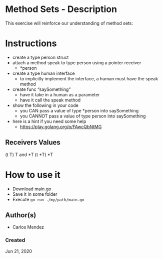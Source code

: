 #  Method Sets - Description

This exercise will reinforce our understanding of method sets:

# Instructions

* create a type person struct
* attach a method speak to type person using a pointer receiver
  * *person
* create a type human interface
  * to implicitly implement the interface, a human must have the speak method
* create func “saySomething”
  * have it take in a human as a parameter
  * have it call the speak method
* show the following in your code
  * you CAN pass a value of type *person into saySomething
  * you CANNOT pass a value of type person into saySomething
* here is a hint if you need some help
  * https://play.golang.org/p/FAwcQbNtMG

Receivers  Values
-----------------------------------------------
(t T)      T and *T
(t *T)     *T

# How to use it

* Download main.go
* Save it in some folder
* Execute `go run ./my/path/main.go`

## Author(s)

* Carlos Mendez

### Created

Jun 21, 2020
